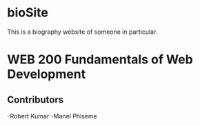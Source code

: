 # bioSite
This is a biography website of someone in particular.
# WEB 200 Fundamentals of Web Development
## Contributors
-Robert Kumar
-Manel Phiseme
